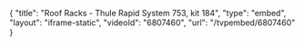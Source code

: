 {
    "title": "Roof Racks - Thule Rapid System 753, kit 184",
    "type": "embed",
    "layout": "iframe-static",
    "videoId": "6807460",
    "url": "\/tvpembed\/6807460"
}